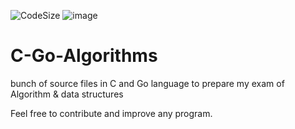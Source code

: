 ![CodeSize](https://img.shields.io/github/languages/code-size/MasterCruelty/C-Algorithm)
![image](https://img.shields.io/github/languages/top/MasterCruelty/C-Algorithm)
# C-Go-Algorithms
bunch of source files in C and Go language to prepare my exam of Algorithm & data structures 

Feel free to contribute and improve any program.
